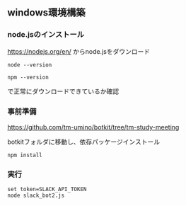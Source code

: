 ## windows環境構築

### node.jsのインストール
https://nodejs.org/en/
からnode.jsをダウンロード

```
node --version
```
```
npm --version
```
で正常にダウンロードできているか確認

### 事前準備
https://github.com/tm-umino/botkit/tree/tm-study-meeting

botkitフォルダに移動し、依存パッケージインストール
```
npm install
```

### 実行
```
set token=SLACK_API_TOKEN
node slack_bot2.js
```
